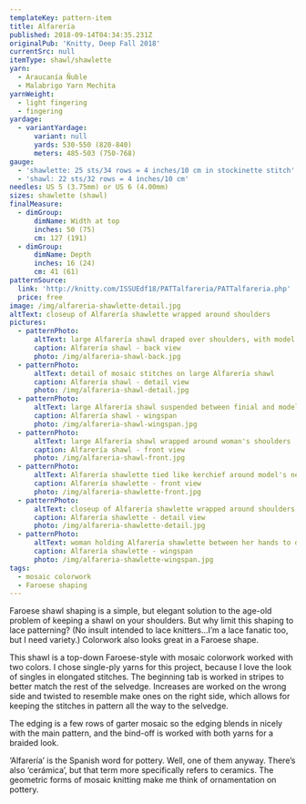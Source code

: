 ```yaml
---
templateKey: pattern-item
title: Alfarería
published: 2018-09-14T04:34:35.231Z
originalPub: 'Knitty, Deep Fall 2018'
currentSrc: null
itemType: shawl/shawlette
yarn:
  - Araucanía Ñuble
  - Malabrigo Yarn Mechita
yarnWeight:
  - light fingering
  - fingering
yardage:
  - variantYardage:
      variant: null
      yards: 530-550 (820-840)
      meters: 485-503 (750-768)
gauge: 
  - 'shawlette: 25 sts/34 rows = 4 inches/10 cm in stockinette stitch'
  - 'shawl: 22 sts/32 rows = 4 inches/10 cm'
needles: US 5 (3.75mm) or US 6 (4.00mm)
sizes: shawlette (shawl)
finalMeasure:
  - dimGroup:
      dimName: Width at top
      inches: 50 (75)
      cm: 127 (191)
  - dimGroup:
      dimName: Depth
      inches: 16 (24)
      cm: 41 (61)
patternSource:
  link: 'http://knitty.com/ISSUEdf18/PATTalfareria/PATTalfareria.php'
  price: free
image: /img/alfareria-shawlette-detail.jpg
altText: closeup of Alfarería shawlette wrapped around shoulders
pictures:
  - patternPhoto:
      altText: large Alfarería shawl draped over shoulders, with model's back towards camera
      caption: Alfarería shawl - back view
      photo: /img/alfareria-shawl-back.jpg
  - patternPhoto:
      altText: detail of mosaic stitches on large Alfarería shawl
      caption: Alfarería shawl - detail view
      photo: /img/alfareria-shawl-detail.jpg
  - patternPhoto:
      altText: large Alfarería shawl suspended between finial and model's hand, to show flat shape
      caption: Alfarería shawl - wingspan
      photo: /img/alfareria-shawl-wingspan.jpg
  - patternPhoto:
      altText: large Alfarería shawl wrapped around woman's shoulders
      caption: Alfarería shawl - front view
      photo: /img/alfareria-shawl-front.jpg
  - patternPhoto:
      altText: Alfarería shawlette tied like kerchief around model's neck and shoulders
      caption: Alfarería shawlette - front view
      photo: /img/alfareria-shawlette-front.jpg
  - patternPhoto:
      altText: closeup of Alfarería shawlette wrapped around shoulders
      caption: Alfarería shawlette - detail view
      photo: /img/alfareria-shawlette-detail.jpg
  - patternPhoto:
      altText: woman holding Alfarería shawlette between her hands to demonstrate flat shape
      caption: Alfarería shawlette - wingspan
      photo: /img/alfareria-shawlette-wingspan.jpg
tags:
  - mosaic colorwork
  - Faroese shaping
---
```

Faroese shawl shaping is a simple, but elegant solution to the age-old problem of keeping a shawl on your shoulders. But why limit this shaping to lace patterning? (No insult intended to lace knitters…I’m a lace fanatic too, but I need variety.) Colorwork also looks great in a Faroese shape.

This shawl is a top-down Faroese-style with mosaic colorwork worked with two colors. I chose single-ply yarns for this project, because I love the look of singles in elongated stitches. The beginning tab is worked in stripes to better match the rest of the selvedge. Increases are worked on the wrong side and twisted to resemble make ones on the right side, which allows for keeping the stitches in pattern all the way to the selvedge.

The edging is a few rows of garter mosaic so the edging blends in nicely with the main pattern, and the bind-off is worked with both yarns for a braided look.

‘Alfarería’ is the Spanish word for pottery. Well, one of them anyway. There’s also ‘cerámica’, but that term more specifically refers to ceramics. The geometric forms of mosaic knitting make me think of ornamentation on pottery.
